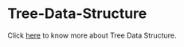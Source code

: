 # Tree-Data-Structure
Click [here](https://www.geeksforgeeks.org/binary-tree-data-structure/) to know more about Tree Data Structure.
